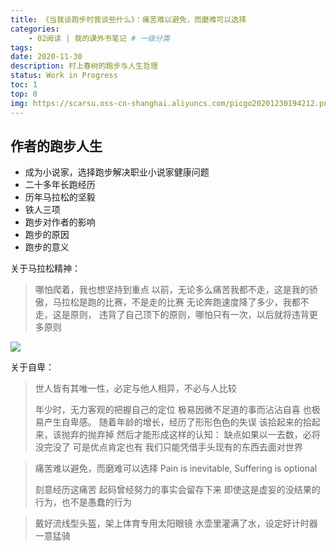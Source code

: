 ```yaml
---
title: 《当我谈跑步时我谈些什么》：痛苦难以避免，而磨难可以选择
categories:
    - 02阅读 | 我的课外书笔记 # 一级分类
tags:
date: 2020-11-30
description: 村上春树的跑步与人生哲理
status: Work in Progress
toc: 1
top: 0
img: https://scarsu.oss-cn-shanghai.aliyuncs.com/picgo20201230194212.png
---
```


## 作者的跑步人生

- 成为小说家，选择跑步解决职业小说家健康问题
- 二十多年长跑经历
- 历年马拉松的坚毅
- 铁人三项
- 跑步对作者的影响
- 跑步的原因
- 跑步的意义


关于马拉松精神：

> 哪怕爬着，我也想坚持到重点
> 以前，无论多么痛苦我都不走，这是我的骄傲，马拉松是跑的比赛，不是走的比赛
> 无论奔跑速度降了多少，我都不走，这是原则，
> 违背了自己顶下的原则，哪怕只有一次，以后就将违背更多原则

![](https://scarsu.oss-cn-shanghai.aliyuncs.com/picgo20201230195713.jpg)

关于自卑：

> 世人皆有其唯一性，必定与他人相异，不必与人比较
> 
> 年少时，无力客观的把握自己的定位
> 极易因微不足道的事而沾沾自喜
> 也极易产生自卑感。
> 随着年龄的增长，经历了形形色色的失误
> 该拾起来的拾起来，该抛弃的抛弃掉
> 然后才能形成这样的认知：
> 缺点如果以一去数，必将没完没了
> 可是优点肯定也有
> 我们只能凭借手头现有的东西去面对世界

> 痛苦难以避免，而磨难可以选择
> Pain is inevitable, Suffering is optional
> 
> 刻意经历这痛苦
> 起码曾经努力的事实会留存下来
> 即使这是虚妄的没结果的行为，也不是愚蠢的行为

> 戴好流线型头盔，架上体育专用太阳眼镜
> 水壶里灌满了水，设定好计时器
> 一意猛骑